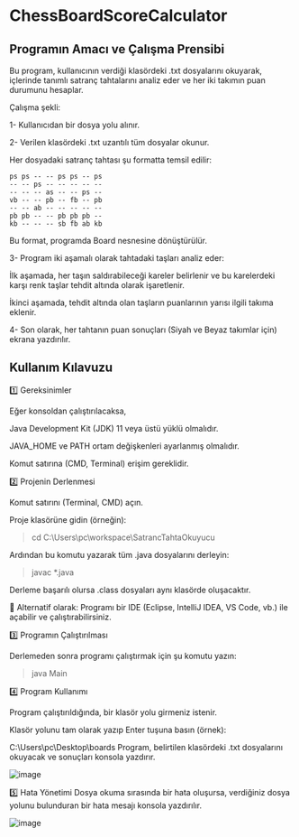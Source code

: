 # ChessBoardScoreCalculator

## Programın Amacı ve Çalışma Prensibi

Bu program, kullanıcının verdiği klasördeki .txt dosyalarını okuyarak, içlerinde tanımlı satranç tahtalarını analiz eder ve her iki takımın puan durumunu hesaplar.

Çalışma şekli:

1- Kullanıcıdan bir dosya yolu alınır.

2- Verilen klasördeki .txt uzantılı tüm dosyalar okunur.

Her dosyadaki satranç tahtası şu formatta temsil edilir:

```ks as fs vs ss fs -- ks
ps ps -- -- ps ps -- ps
-- -- ps -- -- -- -- --
-- -- -- as -- -- ps --
vb -- -- pb -- fb -- pb
-- -- ab -- -- -- -- --
pb pb -- -- pb pb pb --
kb -- -- -- sb fb ab kb
 ```
Bu format, programda Board nesnesine dönüştürülür.

3- Program iki aşamalı olarak tahtadaki taşları analiz eder:

  İlk aşamada, her taşın saldırabileceği kareler belirlenir ve bu karelerdeki karşı renk taşlar tehdit altında olarak işaretlenir.

  İkinci aşamada, tehdit altında olan taşların puanlarının yarısı ilgili takıma eklenir.

4- Son olarak, her tahtanın puan sonuçları (Siyah ve Beyaz takımlar için) ekrana yazdırılır.


## Kullanım Kılavuzu
 
1️⃣ Gereksinimler

Eğer konsoldan çalıştırılacaksa,

Java Development Kit (JDK) 11 veya üstü yüklü olmalıdır.

JAVA_HOME ve PATH ortam değişkenleri ayarlanmış olmalıdır.

Komut satırına (CMD, Terminal) erişim gereklidir.

2️⃣ Projenin Derlenmesi

Komut satırını (Terminal, CMD) açın.

Proje klasörüne gidin (örneğin):
> cd C:\Users\pc\workspace\SatrancTahtaOkuyucu

Ardından bu komutu yazarak tüm .java dosyalarını derleyin:
> javac *.java

Derleme başarılı olursa .class dosyaları aynı klasörde oluşacaktır.

🔀 Alternatif olarak: Programı bir IDE (Eclipse, IntelliJ IDEA, VS Code, vb.) ile açabilir ve çalıştırabilirsiniz.

3️⃣ Programın Çalıştırılması

Derlemeden sonra programı çalıştırmak için şu komutu yazın:
> java Main

4️⃣ Program Kullanımı

Program çalıştırıldığında, bir klasör yolu girmeniz istenir.

Klasör yolunu tam olarak yazıp Enter tuşuna basın (örnek):

C:\Users\pc\Desktop\boards
Program, belirtilen klasördeki .txt dosyalarını okuyacak ve sonuçları konsola yazdırır.

![image](https://github.com/user-attachments/assets/1ebeb157-3928-4716-935d-8780a0b956b0)

5️⃣ Hata Yönetimi
Dosya okuma sırasında bir hata oluşursa, verdiğiniz dosya yolunu bulunduran bir hata mesajı konsola yazdırılır.

![image](https://github.com/user-attachments/assets/a31af3ee-d806-478e-8997-2c97cc9d5eea)

